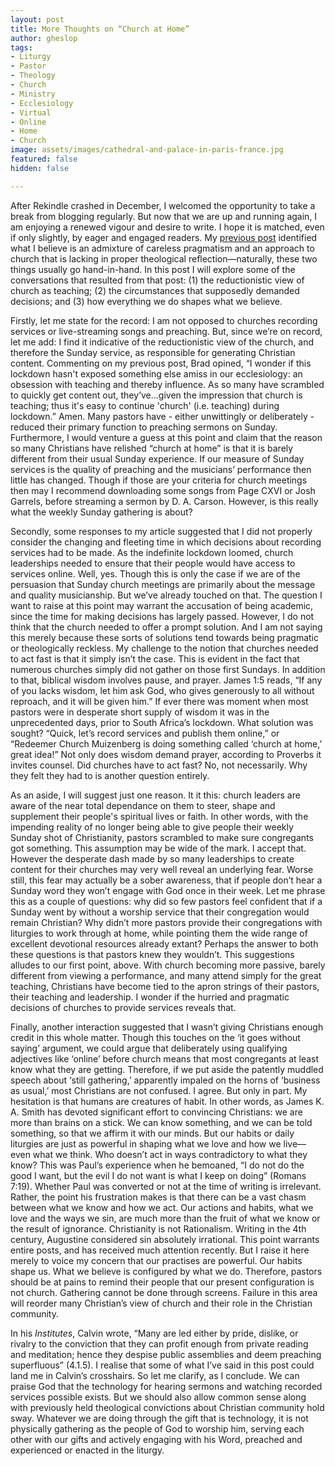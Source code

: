 ```yaml
---
layout: post
title: More Thoughts on “Church at Home”
author: gheslop
tags:
- Liturgy
- Pastor
- Theology
- Church
- Ministry
- Ecclesiology
- Virtual
- Online
- Home
- Church
image: assets/images/cathedral-and-palace-in-paris-france.jpg
featured: false
hidden: false

---
```

After Rekindle crashed in December, I welcomed the opportunity to take a break from blogging regularly. But now that we are up and running again, I am enjoying a renewed vigour and desire to write. I hope it is matched, even if only slightly, by eager and engaged readers. My [previous post](https://rekindle.co.za/content/2020-04-03-church-at-home-the-triumph-of-pragmatism-over-theology '“Church at home”') identified what I believe is an admixture of careless pragmatism and an approach to church that is lacking in proper theological reflection—naturally, these two things usually go hand-in-hand. In this post I will explore some of the conversations that resulted from that post: (1) the reductionistic view of church as teaching; (2) the circumstances that supposedly demanded decisions; and (3) how everything we do shapes what we believe.

Firstly, let me state for the record: I am not opposed to churches recording services or live-streaming songs and preaching. But, since we’re on record, let me add: I find it indicative of the reductionistic view of the church, and therefore the Sunday service, as responsible for generating Christian content. Commenting on my previous post, Brad opined, “I wonder if this lockdown hasn't exposed something else amiss in our ecclesiology: an obsession with teaching and thereby influence. As so many have scrambled to quickly get content out, they’ve…given the impression that church is teaching; thus it's easy to continue 'church' (i.e. teaching) during lockdown.” Amen. Many pastors have - either unwittingly or deliberately - reduced their primary function to preaching sermons on Sunday. Furthermore, I would venture a guess at this point and claim that the reason so many Christians have relished “church at home” is that it is barely different from their usual Sunday experience. If our measure of Sunday services is the quality of preaching and the musicians’ performance then little has changed. Though if those are your criteria for church meetings then may I recommend downloading some songs from Page CXVI or Josh Garrels, before streaming a sermon by D. A. Carson. However, is this really what the weekly Sunday gathering is about?

Secondly, some responses to my article suggested that I did not properly consider the changing and fleeting time in which decisions about recording services had to be made. As the indefinite lockdown loomed, church leaderships needed to ensure that their people would have access to services online. Well, yes. Though this is only the case if we are of the persuasion that Sunday church meetings are primarily about the message and quality musicianship. But we’ve already touched on that. The question I want to raise at this point may warrant the accusation of being academic, since the time for making decisions has largely passed. However, I do not think that the church needed to offer a prompt solution. And I am not saying this merely because these sorts of solutions tend towards being pragmatic or theologically reckless. My challenge to the notion that churches needed to act fast is that it simply isn’t the case. This is evident in the fact that numerous churches simply did not gather on those first Sundays. In addition to that, biblical wisdom involves pause, and prayer. James 1:5 reads, “If any of you lacks wisdom, let him ask God, who gives generously to all without reproach, and it will be given him.” If ever there was moment when most pastors were in desperate short supply of wisdom it was in the unprecedented days, prior to South Africa’s lockdown. What solution was sought? “Quick, let’s record services and publish them online,” or “Redeemer Church Muizenberg is doing something called ‘church at home,’ great idea!” Not only does wisdom demand prayer, according to Proverbs it invites counsel. Did churches have to act fast? No, not necessarily. Why they felt they had to is another question entirely.

As an aside, I will suggest just one reason. It it this: church leaders are aware of the near total dependance on them to steer, shape and supplement their people's spiritual lives or faith. In other words, with the impending reality of no longer being able to give people their weekly Sunday shot of Christianity, pastors scrambled to make sure congregants got something. This assumption may be wide of the mark. I accept that. However the desperate dash made by so many leaderships to create content for their churches may very well reveal an underlying fear. Worse still, this fear may actually be a sober awareness, that if people don’t hear a Sunday word they won’t engage with God once in their week. Let me phrase this as a couple of questions: why did so few pastors feel confident that if a Sunday went by without a worship service that their congregation would remain Christian? Why didn’t more pastors provide their congregations with liturgies to work through at home, while pointing them the wide range of excellent devotional resources already extant? Perhaps the answer to both these questions is that pastors knew they wouldn’t. This suggestions alludes to our first point, above. With church becoming more passive, barely different from viewing a performance, and many attend simply for the great teaching, Christians have become tied to the apron strings of their pastors, their teaching and leadership. I wonder if the hurried and pragmatic decisions of churches to provide services reveals that.

Finally, another interaction suggested that I wasn’t giving Christians enough credit in this whole matter. Though this touches on the ‘it goes without saying’ argument, we could argue that deliberately using qualifying adjectives like ‘online’ before church means that most congregants at least know what they are getting. Therefore, if we put aside the patently muddled speech about ‘still gathering,’ apparently impaled on the horns of ‘business as usual,’ most Christians are not confused. I agree. But only in part. My hesitation is that humans are creatures of habit. In other words, as James K. A. Smith has devoted significant effort to convincing Christians: we are more than brains on a stick. We can know something, and we can be told something, so that we affirm it with our minds. But our habits or daily liturgies are just as powerful in shaping what we love and how we live—even what we think. Who doesn’t act in ways contradictory to what they know? This was Paul’s experience when he bemoaned, “I do not do the good I want, but the evil I do not want is what I keep on doing” (Romans 7:19). Whether Paul was converted or not at the time of writing is irrelevant. Rather, the point his frustration makes is that there can be a vast chasm between what we know and how we act. Our actions and habits, what we love and the ways we sin, are much more than the fruit of what we know or the result of ignorance. Christianity is not Rationalism. Writing in the 4th century, Augustine considered sin absolutely irrational. This point warrants entire posts, and has received much attention recently. But I raise it here merely to voice my concern that our practises are powerful. Our habits shape us. What we believe is configured by what we do. Therefore, pastors should be at pains to remind their people that our present configuration is not church. Gathering cannot be done through screens. Failure in this area will reorder many Christian’s view of church and their role in the Christian community.

In his _Institutes_, Calvin wrote, “Many are led either by pride, dislike, or rivalry to the conviction that they can profit enough from private reading and meditation; hence they despise public assemblies and deem preaching superfluous” (4.1.5). I realise that some of what I’ve said in this post could land me in Calvin’s crosshairs. So let me clarify, as I conclude. We can praise God that the technology for hearing sermons and watching recorded services possible exists. But we should also allow common sense along with previously held theological convictions about Christian community hold sway. Whatever we are doing through the gift that is technology, it is not physically gathering as the people of God to worship him, serving each other with our gifts and actively engaging with his Word, preached and experienced or enacted in the liturgy.
